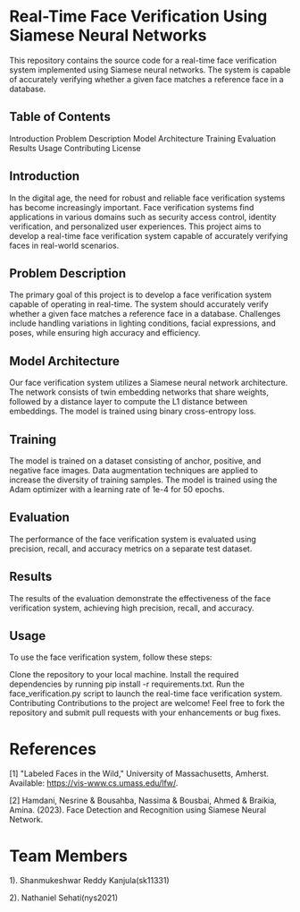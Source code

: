 # Real-Time Face Verification Using Siamese Neural Networks
This repository contains the source code for a real-time face verification system implemented using Siamese neural networks. The system is capable of accurately verifying whether a given face matches a reference face in a database.

## Table of Contents
Introduction
Problem Description
Model Architecture
Training
Evaluation
Results
Usage
Contributing
License

## Introduction
In the digital age, the need for robust and reliable face verification systems has become increasingly important. Face verification systems find applications in various domains such as security access control, identity verification, and personalized user experiences. This project aims to develop a real-time face verification system capable of accurately verifying faces in real-world scenarios.

## Problem Description
The primary goal of this project is to develop a face verification system capable of operating in real-time. The system should accurately verify whether a given face matches a reference face in a database. Challenges include handling variations in lighting conditions, facial expressions, and poses, while ensuring high accuracy and efficiency.

## Model Architecture
Our face verification system utilizes a Siamese neural network architecture. The network consists of twin embedding networks that share weights, followed by a distance layer to compute the L1 distance between embeddings. The model is trained using binary cross-entropy loss.

## Training
The model is trained on a dataset consisting of anchor, positive, and negative face images. Data augmentation techniques are applied to increase the diversity of training samples. The model is trained using the Adam optimizer with a learning rate of 1e-4 for 50 epochs.

## Evaluation
The performance of the face verification system is evaluated using precision, recall, and accuracy metrics on a separate test dataset.

## Results
The results of the evaluation demonstrate the effectiveness of the face verification system, achieving high precision, recall, and accuracy.

## Usage
To use the face verification system, follow these steps:

Clone the repository to your local machine.
Install the required dependencies by running pip install -r requirements.txt.
Run the face_verification.py script to launch the real-time face verification system.
Contributing
Contributions to the project are welcome! Feel free to fork the repository and submit pull requests with your enhancements or bug fixes.

# References
[1] "Labeled Faces in the Wild," University of Massachusetts, Amherst. Available: https://vis-www.cs.umass.edu/lfw/.

[2] Hamdani, Nesrine & Bousahba, Nassima & Bousbai, Ahmed & Braikia, Amina. (2023). Face Detection and Recognition using Siamese Neural Network.


# Team Members
1). Shanmukeshwar Reddy Kanjula(sk11331)

2). Nathaniel Sehati(nys2021)

